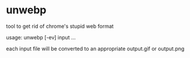 # unwebp
tool to get rid of chrome's stupid web format

usage: unwebp [-ev] input ...

each input file will be converted to an appropriate output.gif or output.png
